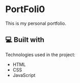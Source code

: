 # PortFoli0
<p id="description">This is my personal portfolio.</p>

  
  
<h2>💻 Built with</h2>

Technologies used in the project:

*   HTML
*   CSS
*   JavaScript
